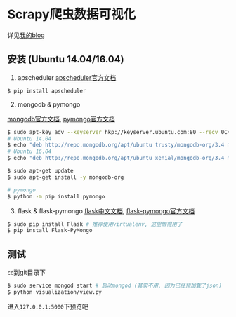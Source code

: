 # Scrapy爬虫数据可视化

详见[我的blog](http://xxuan.me/2017-03-13-mongodb-flask-echarts-data-visualize.html)

## 安装 (Ubuntu 14.04/16.04)

1. apscheduler
[apscheduler官方文档](http://apscheduler.readthedocs.io/en/3.3.1/userguide.html)

 ```bash
$ pip install apscheduler
```

2. mongodb & pymongo

 [mongodb官方文档](https://docs.mongodb.com/getting-started/shell/tutorial/install-mongodb-on-ubuntu/), [pymongo官方文档](https://api.mongodb.com/python/current/installation.html)

 ```bash
$ sudo apt-key adv --keyserver hkp://keyserver.ubuntu.com:80 --recv 0C49F3730359A14518585931BC711F9BA15703C6
# Ubuntu 14.04
$ echo "deb http://repo.mongodb.org/apt/ubuntu trusty/mongodb-org/3.4 multiverse" | sudo tee /etc/apt/sources.list.d/mongodb-org-3.4.list
# Ubuntu 16.04
$ echo "deb http://repo.mongodb.org/apt/ubuntu xenial/mongodb-org/3.4 multiverse" | sudo tee /etc/apt/sources.list.d/mongodb-org-3.4.list

$ sudo apt-get update
$ sudo apt-get install -y mongodb-org

# pymongo
$ python -m pip install pymongo
```

3. flask & flask-pymongo
[flask中文文档](http://docs.jinkan.org/docs/flask/), [flask-pymongo官方文档](http://www.pythondoc.com/flask-pymongo/)

 ```bash
$ sudo pip install Flask # 推荐使用virtualenv, 这里懒得用了
$ pip install Flask-PyMongo
```

## 测试

`cd`到git目录下

```bash
$ sudo service mongod start # 启动mongod (其实不用, 因为已经预加载了json)
$ python visualization/view.py
```

进入`127.0.0.1:5000`下预览吧
